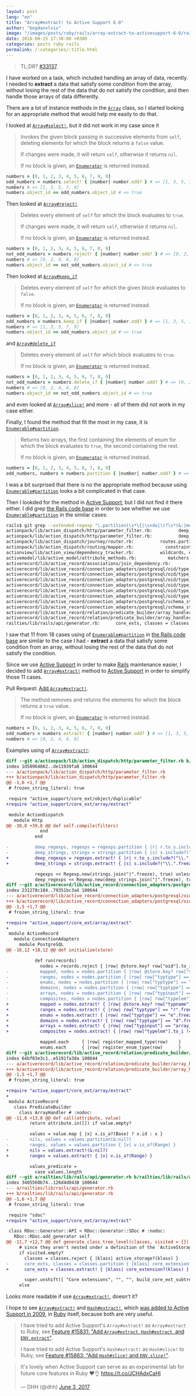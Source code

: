 ```yaml
---
layout: post
lang: "en"
title: "Array#extract! to Active Support 6.0"
author: "bogdanvlviv"
image: "/images/posts/ruby/rails/array-extract-to-activesupport-6-0/rails460x460.png"
date: 2018-08-15 17:30:00 +0300
categories: posts ruby rails
permalink: /:categories/:title.html
---
```


> TL;DR? [#33137](https://github.com/rails/rails/pull/33137).

I have worked on a task, which included handling an array of data, recently.
I needed to **extract** a data that satisfy some condition from the array, without losing the rest of the data that do not satisfy the condition, and then handle those arrays of data differently.

There are a lot of instance methods in the [`Array`](http://ruby-doc.org/core-2.5.1/Array.html) class, so I started looking for an appropriate method that would help me easily to do that.

I looked at [`Array#select!`](http://ruby-doc.org/core-2.5.1/Array.html#method-i-select-21), but it did not work in my case since it

> Invokes the given block passing in successive elements from `self`, deleting elements for which the block returns a `false` value.
>
> If changes were made, it will return `self`, otherwise it returns `nil`.
>
> If no block is given, an [`Enumerator`](http://ruby-doc.org/core-2.5.1/Enumerator.html) is returned instead.

```ruby
numbers = [0, 1, 2, 3, 4, 5, 6, 7, 8, 9]
odd_numbers = numbers.select! { |number| number.odd? } # => [1, 3, 5, 7, 9]
numbers # => [1, 3, 5, 7, 9]
numbers.object_id == odd_numbers.object_id # => true
```

Then looked at [`Array#reject!`](http://ruby-doc.org/core-2.5.1/Array.html#method-i-reject-21)

> Deletes every element of `self` for which the block evaluates to `true`.
>
> If changes were made, it will return `self`, otherwise it returns `nil`.
>
> If no block is given, an [`Enumerator`](http://ruby-doc.org/core-2.5.1/Enumerator.html) is returned instead.

```ruby
numbers = [0, 1, 2, 3, 4, 5, 6, 7, 8, 9]
not_odd_numbers = numbers.reject! { |number| number.odd? } # => [0, 2, 4, 6, 8]
numbers # => [0, 2, 4, 6, 8]
numbers.object_id == not_odd_numbers.object_id # => true
```

Then looked at [`Array#keep_if`](http://ruby-doc.org/core-2.5.1/Array.html#method-i-keep_if)

> Deletes every element of `self` for which the given block evaluates to `false`.
>
> If no block is given, an [`Enumerator`](http://ruby-doc.org/core-2.5.1/Enumerator.html) is returned instead.

```ruby
numbers = [0, 1, 2, 3, 4, 5, 6, 7, 8, 9]
odd_numbers = numbers.keep_if { |number| number.odd? } # => [1, 3, 5, 7, 9]
numbers # => [1, 3, 5, 7, 9]
numbers.object_id == odd_numbers.object_id # => true
```

and [`Array#delete_if`](http://ruby-doc.org/core-2.5.1/Array.html#method-i-delete_if)

> Deletes every element of `self` for which block evaluates to `true`.
>
> If no block is given, an [`Enumerator`](http://ruby-doc.org/core-2.5.1/Enumerator.html) is returned instead.

```ruby
numbers = [0, 1, 2, 3, 4, 5, 6, 7, 8, 9]
not_odd_numbers = numbers.delete_if { |number| number.odd? } # => [0, 2, 4, 6, 8]
numbers # => [0, 2, 4, 6, 8]
numbers.object_id == not_odd_numbers.object_id # => true
```

and even looked at [`Array#slice!`](http://ruby-doc.org/core-2.5.1/Array.html#method-i-slice-21) and more - all of them did not work in my case either.

Finally, I found the method that fit the most in my case, it is [`Enumerable#partition`](http://ruby-doc.org/core-2.5.1/Enumerable.html#method-i-partition).

> Returns two arrays, the first containing the elements of enum for which the block evaluates to `true`, the second containing the rest.
>
> If no block is given, an [`Enumerator`](http://ruby-doc.org/core-2.5.1/Enumerator.html) is returned instead.

```ruby
numbers = [0, 1, 2, 3, 4, 5, 6, 7, 8, 9]
odd_numbers, numbers = numbers.partition { |number| number.odd? } # => [[1, 3, 5, 7, 9], [0, 2, 4, 6, 8]]
```

I was a bit surprised that there is no the appropriate method because using [`Enumerable#partition`](http://ruby-doc.org/core-2.5.1/Enumerable.html#method-i-partition) looks a bit complicated in that case.

Then I lookded for the method in [Active Support](https://github.com/rails/rails/tree/master/activesupport), but I did not find it there either.
I did grep [the Rails code base](https://github.com/rails/rails) in order to see whether we use [`Enumerable#partition`](http://ruby-doc.org/core-2.5.1/Enumerable.html#method-i-partition) in the similar cases:

```bash
rails$ git grep --extended-regexp "\.partition(\s*\{|\s+do|\(?\s*(&:|method))"
actionpack/lib/action_dispatch/http/parameter_filter.rb:          deep_regexps, regexps = regexps.partition { |r| r.to_s.include?("\\.".freeze) }
actionpack/lib/action_dispatch/http/parameter_filter.rb:          deep_strings, strings = strings.partition { |s| s.include?("\\.".freeze) }
actionpack/lib/action_dispatch/journey/router.rb:          routes.partition { |r|
actionpack/lib/action_dispatch/routing/mapper.rb:            constraints.partition do |key, requirement|
actionview/lib/action_view/dependency_tracker.rb:          wildcards, explicits = dependencies.partition { |dependency| dependency[-1] == "*" }
activemodel/lib/active_model/attribute_methods.rb:            matchers = attribute_method_matchers.partition(&:plain?).reverse.flatten(1)
activerecord/lib/active_record/associations/join_dependency.rb:          }.partition(&:first)
activerecord/lib/active_record/connection_adapters/postgresql/oid/type_map_initializer.rb:            mapped, nodes = nodes.partition { |row| @store.key? row["typname"] }
activerecord/lib/active_record/connection_adapters/postgresql/oid/type_map_initializer.rb:            ranges, nodes = nodes.partition { |row| row["typtype"] == "r".freeze }
activerecord/lib/active_record/connection_adapters/postgresql/oid/type_map_initializer.rb:            enums, nodes = nodes.partition { |row| row["typtype"] == "e".freeze }
activerecord/lib/active_record/connection_adapters/postgresql/oid/type_map_initializer.rb:            domains, nodes = nodes.partition { |row| row["typtype"] == "d".freeze }
activerecord/lib/active_record/connection_adapters/postgresql/oid/type_map_initializer.rb:            arrays, nodes = nodes.partition { |row| row["typinput"] == "array_in".freeze }
activerecord/lib/active_record/connection_adapters/postgresql/oid/type_map_initializer.rb:            composites, nodes = nodes.partition { |row| row["typelem"].to_i != 0 }
activerecord/lib/active_record/connection_adapters/postgresql/schema_statements.rb:              sqls, procs = Array(send(method, table, *arguments)).partition { |v| v.is_a?(String) }
activerecord/lib/active_record/connection_adapters/postgresql/schema_statements.rb:          sqls, procs = Array(change_column_for_alter(table_name, column_name, type, options)).partition { |v| v.is_a?(String) }
activerecord/lib/active_record/relation/predicate_builder/array_handler.rb:        nils, values = values.partition(&:nil?)
activerecord/lib/active_record/relation/predicate_builder/array_handler.rb:        ranges, values = values.partition { |v| v.is_a?(Range) }
railties/lib/rails/api/generator.rb:      core_exts, classes = classes.partition { |klass| core_extension?(klass) }
```

I saw that 11 from 18 cases using of [`Enumerable#partition`](http://ruby-doc.org/core-2.5.1/Enumerable.html#method-i-partition) in [the Rails code base](https://github.com/rails/rails) are similar to the case I had - **extract** a data that satisfy some condition from an array, without losing the rest of the data that do not satisfy the condition.

Since we use [Active Support](https://github.com/rails/rails/tree/master/activesupport) in order to make [Rails](https://github.com/rails/rails) maintenance easier, I decided to add [`Array#extract!`](https://api.rubyonrails.org/v6.0/classes/Array.html#method-i-extract-21) method to [Active Support](https://github.com/rails/rails/tree/master/activesupport) in order to simplify those 11 cases.

Pull Request: [Add `Array#extract!`](https://github.com/rails/rails/pull/33137).

> The method removes and returns the elements for which the block returns a `true` value.
>
> If no block is given, an [`Enumerator`](http://ruby-doc.org/core-2.5.1/Enumerator.html) is returned instead.

```ruby
numbers = [0, 1, 2, 3, 4, 5, 6, 7, 8, 9]
odd_numbers = numbers.extract! { |number| number.odd? } # => [1, 3, 5, 7, 9]
numbers # => [0, 2, 4, 6, 8]
```

Examples using of [`Array#extract!`](https://api.rubyonrails.org/v6.0/classes/Array.html#method-i-extract-21):

```diff
diff --git a/actionpack/lib/action_dispatch/http/parameter_filter.rb b/actionpack/lib/action_dispatch/http/parameter_filter.rb
index 1d58964862..de11939fa8 100644
--- a/actionpack/lib/action_dispatch/http/parameter_filter.rb
+++ b/actionpack/lib/action_dispatch/http/parameter_filter.rb
@@ -1,6 +1,7 @@
 # frozen_string_literal: true

 require "active_support/core_ext/object/duplicable"
+require "active_support/core_ext/array/extract"

 module ActionDispatch
   module Http
@@ -38,8 +39,8 @@ def self.compile(filters)
             end
           end

-          deep_regexps, regexps = regexps.partition { |r| r.to_s.include?("\\.".freeze) }
-          deep_strings, strings = strings.partition { |s| s.include?("\\.".freeze) }
+          deep_regexps = regexps.extract! { |r| r.to_s.include?("\\.".freeze) }
+          deep_strings = strings.extract! { |s| s.include?("\\.".freeze) }

           regexps << Regexp.new(strings.join("|".freeze), true) unless strings.empty?
           deep_regexps << Regexp.new(deep_strings.join("|".freeze), true) unless deep_strings.empty?
diff --git a/activerecord/lib/active_record/connection_adapters/postgresql/oid/type_map_initializer.rb b/activerecord/lib/active_record/connection_adapters/postgresql/oid/type_map_initializer.rb
index 231278c184..79351bc3a4 100644
--- a/activerecord/lib/active_record/connection_adapters/postgresql/oid/type_map_initializer.rb
+++ b/activerecord/lib/active_record/connection_adapters/postgresql/oid/type_map_initializer.rb
@@ -1,5 +1,7 @@
 # frozen_string_literal: true

+require "active_support/core_ext/array/extract"
+
 module ActiveRecord
   module ConnectionAdapters
     module PostgreSQL
@@ -16,12 +18,12 @@ def initialize(store)

           def run(records)
             nodes = records.reject { |row| @store.key? row["oid"].to_i }
-            mapped, nodes = nodes.partition { |row| @store.key? row["typname"] }
-            ranges, nodes = nodes.partition { |row| row["typtype"] == "r".freeze }
-            enums, nodes = nodes.partition { |row| row["typtype"] == "e".freeze }
-            domains, nodes = nodes.partition { |row| row["typtype"] == "d".freeze }
-            arrays, nodes = nodes.partition { |row| row["typinput"] == "array_in".freeze }
-            composites, nodes = nodes.partition { |row| row["typelem"].to_i != 0 }
+            mapped = nodes.extract! { |row| @store.key? row["typname"] }
+            ranges = nodes.extract! { |row| row["typtype"] == "r".freeze }
+            enums = nodes.extract! { |row| row["typtype"] == "e".freeze }
+            domains = nodes.extract! { |row| row["typtype"] == "d".freeze }
+            arrays = nodes.extract! { |row| row["typinput"] == "array_in".freeze }
+            composites = nodes.extract! { |row| row["typelem"].to_i != 0 }

             mapped.each     { |row| register_mapped_type(row)    }
             enums.each      { |row| register_enum_type(row)      }
diff --git a/activerecord/lib/active_record/relation/predicate_builder/array_handler.rb b/activerecord/lib/active_record/relation/predicate_builder/array_handler.rb
index 64bf83e3c1..e5191fa38a 100644
--- a/activerecord/lib/active_record/relation/predicate_builder/array_handler.rb
+++ b/activerecord/lib/active_record/relation/predicate_builder/array_handler.rb
@@ -1,5 +1,7 @@
 # frozen_string_literal: true

+require "active_support/core_ext/array/extract"
+
 module ActiveRecord
   class PredicateBuilder
     class ArrayHandler # :nodoc:
@@ -11,8 +13,8 @@ def call(attribute, value)
         return attribute.in([]) if value.empty?

         values = value.map { |x| x.is_a?(Base) ? x.id : x }
-        nils, values = values.partition(&:nil?)
-        ranges, values = values.partition { |v| v.is_a?(Range) }
+        nils = values.extract!(&:nil?)
+        ranges = values.extract! { |v| v.is_a?(Range) }

         values_predicate =
           case values.length
diff --git a/railties/lib/rails/api/generator.rb b/railties/lib/rails/api/generator.rb
index 3405560b74..126d4d0438 100644
--- a/railties/lib/rails/api/generator.rb
+++ b/railties/lib/rails/api/generator.rb
@@ -1,6 +1,7 @@
 # frozen_string_literal: true

 require "sdoc"
+require "active_support/core_ext/array/extract"

 class RDoc::Generator::API < RDoc::Generator::SDoc # :nodoc:
   RDoc::RDoc.add_generator self
@@ -11,7 +12,7 @@ def generate_class_tree_level(classes, visited = {})
     # since they aren't nested under a definition of the `ActiveStorage` module.
     if visited.empty?
       classes = classes.reject { |klass| active_storage?(klass) }
-      core_exts, classes = classes.partition { |klass| core_extension?(klass) }
+      core_exts = classes.extract! { |klass| core_extension?(klass) }

       super.unshift([ "Core extensions", "", "", build_core_ext_subtree(core_exts, visited) ])
     else
```

Looks more readable if use [`Array#extract!`](https://api.rubyonrails.org/v6.0/classes/Array.html#method-i-extract-21), doesn't it?

I hope to see [`Array#extract!`](https://api.rubyonrails.org/v6.0/classes/Array.html#method-i-extract-21) and [`Hash#extract!`](https://api.rubyonrails.org/v5.2/classes/Hash.html#method-i-extract-21), which [was added to Active Support in 2009](https://github.com/rails/rails/commit/8dcf91ca113579646e95b0fd7a864dfb6512a53b), in [Ruby](https://github.com/ruby/ruby) itself, because both are very useful.

> I have tried to add Active Support's `Array#extract!` as `Array#extract` to Ruby, see [Feature #15831: "Add `Array#extract`, `Hash#extract`, and `ENV.extract`"](https://bugs.ruby-lang.org/issues/15831).
>
> I have tried to add Active Support's `Hash#extract!` as `Hash#slice!` to Ruby, see [Feature #15863: "Add `Hash#slice!` and `ENV.slice!`"](https://bugs.ruby-lang.org/issues/15863).

<blockquote class="twitter-tweet" data-lang="en"><p lang="en" dir="ltr">It&#39;s lovely when Active Support can serve as an experimental lab for future core features in Ruby ❤️👌 <a href="https://t.co/JCHAdxCaHI">https://t.co/JCHAdxCaHI</a></p>&mdash; DHH (@dhh) <a href="https://twitter.com/dhh/status/871034291786002433?ref_src=twsrc%5Etfw">June 3, 2017</a></blockquote>

